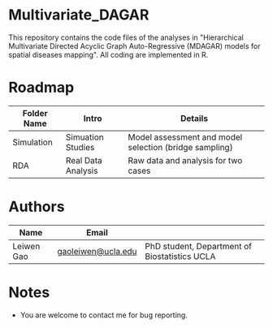 # Multivariate_DAGAR

This repository contains the code files of the analyses in "Hierarchical Multivariate Directed Acyclic Graph Auto-Regressive (MDAGAR) models for spatial diseases mapping". All coding are implemented in R.

# Roadmap

| Folder Name | Intro              | Details                                                |
|-------------|--------------------|--------------------------------------------------------|
| Simulation  | Simuation Studies  | Model assessment and model selection (bridge sampling) | 
| RDA         | Real Data Analysis | Raw data and analysis for two cases                    |

# Authors

| Name       | Email              |                                               |
|------------|--------------------|-----------------------------------------------|
| Leiwen Gao | gaoleiwen@ucla.edu | PhD student, Department of Biostatistics UCLA |

# Notes
* You are welcome to contact me for bug reporting.
